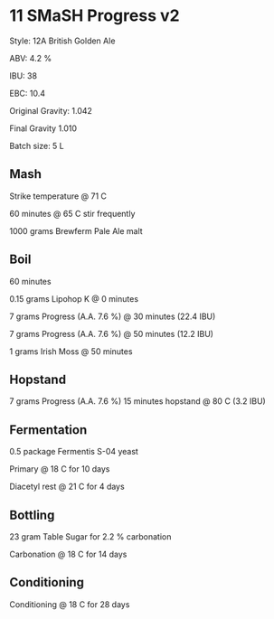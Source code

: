 # 11 SMaSH Progress v2

Style: 12A British Golden Ale

ABV: 4.2 %

IBU: 38

EBC: 10.4

Original Gravity: 1.042

Final Gravity 1.010

Batch size: 5 L

## Mash

Strike temperature @ 71 C

60 minutes @ 65 C stir frequently

1000 grams Brewferm Pale Ale malt

## Boil

60 minutes

0.15 grams Lipohop K @ 0 minutes

7 grams Progress (A.A. 7.6 %) @ 30 minutes (22.4 IBU)

7 grams Progress (A.A. 7.6 %) @ 50 minutes (12.2 IBU)

1 grams Irish Moss @ 50 minutes

## Hopstand

7 grams Progress (A.A. 7.6 %) 15 minutes hopstand @ 80 C (3.2 IBU)

## Fermentation

0.5 package Fermentis S-04 yeast

Primary @ 18 C for 10 days

Diacetyl rest @ 21 C for 4 days

## Bottling

23 gram Table Sugar for 2.2 % carbonation

Carbonation @ 18 C for 14 days

## Conditioning

Conditioning @ 18 C for 28 days

